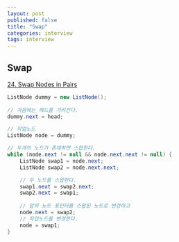 ```yaml
---
layout: post
published: false
title: "Swap"
categories: interview
tags: interview 
---
```


## Swap

[24. Swap Nodes in Pairs](https://leetcode.com/problems/swap-nodes-in-pairs)


```java
ListNode dummy = new ListNode();
        
// 처음에는 헤드를 가리킨다.
dummy.next = head;

// 작업노드
ListNode node = dummy;

// 두개의 노드가 존재하면 스왑한다.
while (node.next != null && node.next.next != null) { 
    ListNode swap1 = node.next;
    ListNode swap2 = node.next.next;

    // 두 노드를 스왑한다.
    swap1.next = swap2.next;
    swap2.next = swap1;
    
    // 앞의 노드 포인터를 스왑된 노드로 변경하고
    node.next = swap2;
    // 작업노드를 변경한다.
    node = swap1;
}
```